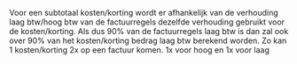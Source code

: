 Voor een subtotaal kosten/korting wordt er afhankelijk van de verhouding laag btw/hoog btw van de factuurregels dezelfde verhouding gebruikt voor de kosten/korting.  Als dus 90% van de factuurregels laag btw is dan zal ook over 90% van het kosten/korting bedrag laag btw berekend worden. Zo kan 1 kosten/korting 2x op een factuur komen. 1x voor hoog en 1x voor laag